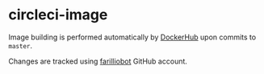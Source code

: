 # circleci-image

Image building is performed automatically by [DockerHub](https://hub.docker.com/?namespace=farillio) upon commits to `master`.

Changes are tracked using [farilliobot](https://github.com/farilliobot) GitHub account.
